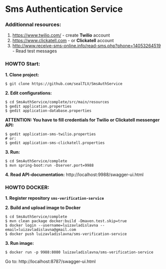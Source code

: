 Sms Authentication Service
==========================

### Additionnal resources:


1. https://www.twilio.com/      - create **Twilio** account
2. https://www.clickatell.com   - or **Clickatell** account
3. http://www.receive-sms-online.info/read-sms.php?phone=14053264519 - Read test messages

### HOWTO Start:

**1. Clone project:**
    
    $ git clone https://github.com/sealTLV/SmsAuthService

**2. Edit configurations:**
  
    $ cd SmsAuthService/complete/src/main/resources
    $ gedit application.properties
    $ gedit application-database.properties
    
  
  **ATTENTION: You have to fill credentials for Twilio or Clickatell messenger API:**

    $ gedit application-sms-twilio.properties
    # or:
    $ gedit application-sms-clickatell.properties
    
  
**3. Run:**

    $ cd SmsAuthService/complete
    $ mvn spring-boot:run -Dserver.port=9988
    
**4. Read API-documentation:** http://localhost:9988/swagger-ui.html


### HOWTO DOCKER:

**1. Register repository `sms-verification-service`**

**2. Build and upload image to Docker**

    $ cd SmsAuthService/complete
    $ mvn clean package docker:build -Dmaven.test.skip=true
    $ docker login --username=luizavladislavna --email=luizavladislavna@gmail.com
    $ docker push luizavladislavna/sms-verification-service
    
**3. Run image:**

    $ docker run -p 9988:8080 luizavladislavna/sms-verification-service

Go to: http://localhost:8787/swagger-ui.html
